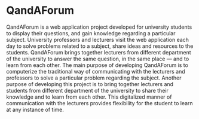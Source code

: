 # QandAForum
QandAForum is a web
application project developed for university students to display
their questions, and gain knowledge regarding a particular
subject.
University professors and lecturers visit the web application
each day to solve problems related to a subject, share ideas
and resources to the students.
QandAForum brings together
lecturers from different department of the university to answer
the same question, in the same place — and to learn from each
other.
The main purpose of developing QandAForum is to computerize the traditional way of
communicating with the lecturers and professors to solve a
particular problem regarding the subject.
Another purpose of developing this project is to bring together
lecturers and students from different department of the
university to share their knowledge and to learn from each
other. This digitalized manner of communication with the
lecturers provides flexibility for the student to learn at any
instance of time.
